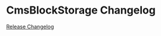 # CmsBlockStorage Changelog

[Release Changelog](https://github.com/spryker/CmsBlockStorage/releases)
